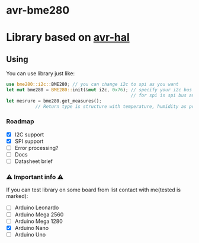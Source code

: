 # avr-bme280

Library based on [avr-hal](https://github.com/Rahix/avr-hal)
=

## Using
You can use library just like:
```rust
use bme280::i2c::BME280; // you can change i2c to spi as you want
let mut bme280 = BME280::init(&mut i2c, 0x76); // specify your i2c bus and address of sensor
                                               // for spi is spi bus and SS pin
let mesrure = bme280.get_measures();
           // Return type is structure with temperature, humidity as pressure
```


### Roadmap
- [x] I2C support
- [x] SPI support
- [ ] Error processing?
- [ ] Docs
- [ ] Datasheet brief

### :warning: Important info :warning:
If you can test library on some board from list contact with me(tested is marked):
- [ ] Arduino Leonardo
- [ ] Arduino Mega 2560
- [ ] Arduino Mega 1280
- [x] Arduino Nano
- [ ] Arduino Uno
